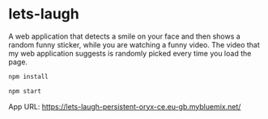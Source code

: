 # lets-laugh

A web application that detects a smile on your face and then shows a random funny sticker, while you are watching a funny video. The video that my web application suggests is randomly picked every time you load the page.

```sh
npm install

npm start
```

App URL: https://lets-laugh-persistent-oryx-ce.eu-gb.mybluemix.net/

